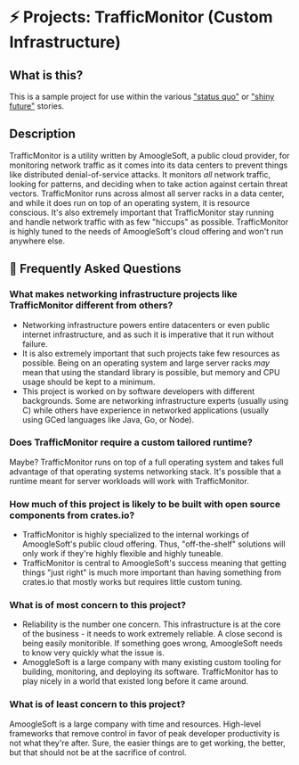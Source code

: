 # ⚡ Projects: TrafficMonitor (Custom Infrastructure)

## What is this?

This is a sample project for use within the various ["status quo"] or ["shiny future"] stories.

["status quo"]: ../status_quo.md
["shiny future"]: ../shiny_future.md

## Description

TrafficMonitor is a utility written by AmoogleSoft, a public cloud provider, for monitoring network traffic as it comes into its data centers to prevent things like distributed denial-of-service attacks. It monitors *all* network traffic, looking for patterns, and deciding when to take action against certain threat vectors. TrafficMonitor runs across almost all server racks in a data center, and while it does run on top of an operating system, it is resource conscious. It's also extremely important that TrafficMonitor stay running and handle network traffic with as few "hiccups" as possible. TrafficMonitor is highly tuned to the needs of AmoogleSoft's cloud offering and won't run anywhere else.

## 🤔 Frequently Asked Questions

### **What makes networking infrastructure projects like TrafficMonitor different from others?**
* Networking infrastructure powers entire datacenters or even public internet infrastructure, and as such it is imperative that it run without failure.
* It is also extremely important that such projects take few resources as possible. Being on an operating system and large server racks *may* mean that using the standard library is possible, but memory and CPU usage should be kept to a minimum.
* This project is worked on by software developers with different backgrounds. Some are networking infrastructure experts (usually using C) while others have experience in networked applications (usually using GCed languages like Java, Go, or Node).

### **Does TrafficMonitor require a custom tailored runtime?**
Maybe? TrafficMonitor runs on top of a full operating system and takes full advantage of that operating systems networking stack. It's possible that a runtime meant for server workloads will work with TrafficMonitor.

### **How much of this project is likely to be built with open source components from crates.io?**
* TrafficMonitor is highly specialized to the internal workings of AmoogleSoft's public cloud offering. Thus, "off-the-shelf" solutions will only work if they're highly flexible and highly tuneable. 
* TrafficMonitor is central to AmoogleSoft's success meaning that getting things "just right" is much more important than having something from crates.io that mostly works but requires little custom tuning.

### **What is of most concern to this project?**
* Reliability is the number one concern. This infrastructure is at the core of the business - it needs to work extremely reliable. A close second is being easily monitorible. If something goes wrong, AmoogleSoft needs to know very quickly what the issue is.
* AmoggleSoft is a large company with many existing custom tooling for building, monitoring, and deploying its software. TrafficMonitor has to play nicely in a world that existed long before it came around.

### **What is of least concern to this project?**
AmoogleSoft is a large company with time and resources. High-level frameworks that remove control in favor of peak developer productivity is not what they're after. Sure, the easier things are to get working, the better, but that should not be at the sacrifice of control.
